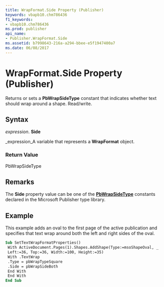 ```yaml
---
title: WrapFormat.Side Property (Publisher)
keywords: vbapb10.chm786436
f1_keywords:
- vbapb10.chm786436
ms.prod: publisher
api_name:
- Publisher.WrapFormat.Side
ms.assetid: b7998643-216a-a294-bbee-e5f1947400a7
ms.date: 06/08/2017
---
```



# WrapFormat.Side Property (Publisher)

Returns or sets a  **PbWrapSideType** constant that indicates whether text should wrap around a shape. Read/write.


## Syntax

 _expression_. **Side**

 _expression_A variable that represents a  **WrapFormat** object.


### Return Value

PbWrapSideType


## Remarks

The  **Side** property value can be one of the **[PbWrapSideType](Publisher.PbWrapSideType.md)** constants declared in the Microsoft Publisher type library.


## Example

This example adds an oval to the first page of the active publication and specifies that text wrap around both the left and right sides of the oval.


```vb
Sub SetTextWrapFormatProperties() 
 With ActiveDocument.Pages(1).Shapes.AddShape(Type:=msoShapeOval, _ 
 Left:=36, Top:=36, Width:=100, Height:=35) 
 With .TextWrap 
 .Type = pbWrapTypeSquare 
 .Side = pbWrapSideBoth 
 End With 
 End With 
End Sub
```


